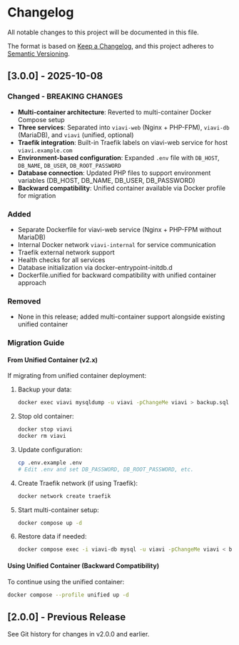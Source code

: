 # Changelog

All notable changes to this project will be documented in this file.

The format is based on [Keep a Changelog](https://keepachangelog.com/en/1.0.0/),
and this project adheres to [Semantic Versioning](https://semver.org/spec/v2.0.0.html).

## [3.0.0] - 2025-10-08

### Changed - BREAKING CHANGES

- **Multi-container architecture**: Reverted to multi-container Docker Compose setup
- **Three services**: Separated into `viavi-web` (Nginx + PHP-FPM), `viavi-db` (MariaDB), and `viavi` (unified, optional)
- **Traefik integration**: Built-in Traefik labels on viavi-web service for host `viavi.example.com`
- **Environment-based configuration**: Expanded `.env` file with `DB_HOST`, `DB_NAME`, `DB_USER`, `DB_ROOT_PASSWORD`
- **Database connection**: Updated PHP files to support environment variables (DB_HOST, DB_NAME, DB_USER, DB_PASSWORD)
- **Backward compatibility**: Unified container available via Docker profile for migration

### Added

- Separate Dockerfile for viavi-web service (Nginx + PHP-FPM without MariaDB)
- Internal Docker network `viavi-internal` for service communication
- Traefik external network support
- Health checks for all services
- Database initialization via docker-entrypoint-initdb.d
- Dockerfile.unified for backward compatibility with unified container approach

### Removed

- None in this release; added multi-container support alongside existing unified container

### Migration Guide

#### From Unified Container (v2.x)

If migrating from unified container deployment:

1. Backup your data:
   ```bash
   docker exec viavi mysqldump -u viavi -pChangeMe viavi > backup.sql
   ```

2. Stop old container:
   ```bash
   docker stop viavi
   docker rm viavi
   ```

3. Update configuration:
   ```bash
   cp .env.example .env
   # Edit .env and set DB_PASSWORD, DB_ROOT_PASSWORD, etc.
   ```

4. Create Traefik network (if using Traefik):
   ```bash
   docker network create traefik
   ```

5. Start multi-container setup:
   ```bash
   docker compose up -d
   ```

6. Restore data if needed:
   ```bash
   docker compose exec -i viavi-db mysql -u viavi -pChangeMe viavi < backup.sql
   ```

#### Using Unified Container (Backward Compatibility)

To continue using the unified container:

```bash
docker compose --profile unified up -d
```

## [2.0.0] - Previous Release

See Git history for changes in v2.0.0 and earlier.
